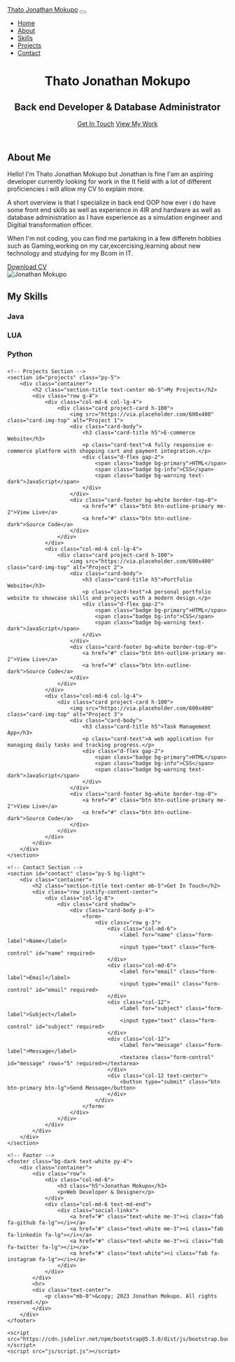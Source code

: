 <!DOCTYPE html>
<html lang="en">
<head>
    <meta charset="UTF-8">
    <meta name="viewport" content="width=device-width, initial-scale=1.0">
    <title>Thato Jonathan Mokupo | Portfolio</title>
    <link rel="stylesheet" href="https://cdnjs.cloudflare.com/ajax/libs/font-awesome/6.4.0/css/all.min.css">
    <link href="https://cdn.jsdelivr.net/npm/bootstrap@5.3.0/dist/css/bootstrap.min.css" rel="stylesheet">
    <link rel="stylesheet" href="css/style.css">
</head>
<body>
    <!-- Navigation -->
    <nav class="navbar navbar-expand-lg navbar-dark bg-dark fixed-top">
        <div class="container">
            <a class="navbar-brand" href="#">Thato Jonathan Mokupo</a>
            <button class="navbar-toggler" type="button" data-bs-toggle="collapse" data-bs-target="#navbarNav">
                <span class="navbar-toggler-icon"></span>
            </button>
            <div class="collapse navbar-collapse" id="navbarNav">
                <ul class="navbar-nav ms-auto">
                    <li class="nav-item">
                        <a class="nav-link" href="#home">Home</a>
                    </li>
                    <li class="nav-item">
                        <a class="nav-link" href="#about">About</a>
                    </li>
                    <li class="nav-item">
                        <a class="nav-link" href="#skills">Skills</a>
                    </li>
                    <li class="nav-item">
                        <a class="nav-link" href="#projects">Projects</a>
                    </li>
                    <li class="nav-item">
                        <a class="nav-link" href="#contact">Contact</a>
                    </li>
                </ul>
            </div>
        </div>
    </nav>
    <!-- Info Section -->
    <header id="home" class="hero-section d-flex align-items-center text-white">
        <div class="container text-center">
            <h1 class="display-1 fw-bold mb-4">Thato Jonathan Mokupo</h1>
            <h2 class="display-5 mb-5">Back end Developer & Database Administrator</h2>
            <a href="#contact" class="btn btn-primary btn-lg me-3">Get In Touch</a>
            <a href="#projects" class="btn btn-outline-light btn-lg">View My Work</a>
        </div>
    </header>
    <!-- About Section -->
    <section id="about" class="py-5">
        <div class="container">
            <div class="row">
                <div class="col-lg-6 mb-4 mb-lg-0">
                    <h2 class="section-title">About Me</h2>
                    <p class="lead">Hello! I'm Thato Jonathan Mokupo but Jonathan is fine I'am an aspiring developer currently looking for work in the It field with a lot of different proficiencies i will allow my CV to explain more.</p>
                    <p>A short overview is that I specialize in back end OOP how ever i do have some front end skills as well as experience in 4IR and hardware as well as database administration as I have experience as a simulation engineer and Digitial transformation officer.</p>
                    <p>When I'm not coding, you can find me partaking in a few differetn hobbies such as Gaming,working on my car,excercising,learning about new technology and studying for my Bcom in IT.</p>
                    <a href="#" class="btn btn-primary mt-3">Download CV</a>
                </div>
                <div class="col-lg-6">
                    <img src="https://via.placeholder.com/600x400" alt="Jonathan Mokupo" class="img-fluid rounded shadow">
                </div>
            </div>
        </div>
    </section>
    <!-- Skills Section -->
    <section id="skills" class="py-5 bg-light">
        <div class="container">
            <h2 class="section-title text-center mb-5">My Skills</h2>
            <div class="row g-4">
                <div class="col-md-6 col-lg-3">
                    <div class="card h-100 skill-card">
                        <div class="card-body text-center">
                            <i class="fab fa-html5 fa-3x text-danger mb-3"></i>
                            <h3 class="card-title h5">Java</h3>
                            <div class="progress">
                                <div class="progress-bar bg-danger" role="progressbar" style="width: 95%"></div>
                            </div>
                        </div>
                    </div>
                </div>
                <div class="col-md-6 col-lg-3">
                    <div class="card h-100 skill-card">
                        <div class="card-body text-center">
                            <i class="fab fa-css3-alt fa-3x text-primary mb-3"></i>
                            <h3 class="card-title h5">LUA</h3>
                            <div class="progress">
                                <div class="progress-bar bg-primary" role="progressbar" style="width: 90%"></div>
                            </div>
                        </div>
                    </div>
                </div>
                <div class="col-md-6 col-lg-3">
                    <div class="card h-100 skill-card">
                        <div class="card-body text-center">
                            <i class="fab fa-js fa-3x text-warning mb-3"></i>
                            <h3 class="card-title h5">Python</h3>
                            <div class="progress">
                                <div class="progress-bar bg-warning" role="progressbar" style="width: 50%"></div>
                            </div>
                        </div>
                    </div>
                </div>
                <div class="col-md-6 col-lg-3">
                    <div class="card h-100 skill-card">
                        <div class="card-body text-center">
                            <i class="fab fa-bootstrap fa-3x text-purple mb-3"></i>
                            <h3 class="card-title h5"></h3>
                            <div class="progress">
                                <div class="progress-bar" role="progressbar" style="width: 88%; background-color: #7952b3;"></div>
                            </div>
                        </div>
                    </div>
                </div>
            </div>
        </div>
    </section>

    <!-- Projects Section -->
    <section id="projects" class="py-5">
        <div class="container">
            <h2 class="section-title text-center mb-5">My Projects</h2>
            <div class="row g-4">
                <div class="col-md-6 col-lg-4">
                    <div class="card project-card h-100">
                        <img src="https://via.placeholder.com/600x400" class="card-img-top" alt="Project 1">
                        <div class="card-body">
                            <h3 class="card-title h5">E-commerce Website</h3>
                            <p class="card-text">A fully responsive e-commerce platform with shopping cart and payment integration.</p>
                            <div class="d-flex gap-2">
                                <span class="badge bg-primary">HTML</span>
                                <span class="badge bg-info">CSS</span>
                                <span class="badge bg-warning text-dark">JavaScript</span>
                            </div>
                        </div>
                        <div class="card-footer bg-white border-top-0">
                            <a href="#" class="btn btn-outline-primary me-2">View Live</a>
                            <a href="#" class="btn btn-outline-dark">Source Code</a>
                        </div>
                    </div>
                </div>
                <div class="col-md-6 col-lg-4">
                    <div class="card project-card h-100">
                        <img src="https://via.placeholder.com/600x400" class="card-img-top" alt="Project 2">
                        <div class="card-body">
                            <h3 class="card-title h5">Portfolio Website</h3>
                            <p class="card-text">A personal portfolio website to showcase skills and projects with a modern design.</p>
                            <div class="d-flex gap-2">
                                <span class="badge bg-primary">HTML</span>
                                <span class="badge bg-info">CSS</span>
                                <span class="badge bg-warning text-dark">JavaScript</span>
                            </div>
                        </div>
                        <div class="card-footer bg-white border-top-0">
                            <a href="#" class="btn btn-outline-primary me-2">View Live</a>
                            <a href="#" class="btn btn-outline-dark">Source Code</a>
                        </div>
                    </div>
                </div>
                <div class="col-md-6 col-lg-4">
                    <div class="card project-card h-100">
                        <img src="https://via.placeholder.com/600x400" class="card-img-top" alt="Project 3">
                        <div class="card-body">
                            <h3 class="card-title h5">Task Management App</h3>
                            <p class="card-text">A web application for managing daily tasks and tracking progress.</p>
                            <div class="d-flex gap-2">
                                <span class="badge bg-primary">HTML</span>
                                <span class="badge bg-info">CSS</span>
                                <span class="badge bg-warning text-dark">JavaScript</span>
                            </div>
                        </div>
                        <div class="card-footer bg-white border-top-0">
                            <a href="#" class="btn btn-outline-primary me-2">View Live</a>
                            <a href="#" class="btn btn-outline-dark">Source Code</a>
                        </div>
                    </div>
                </div>
            </div>
        </div>
    </section>

    <!-- Contact Section -->
    <section id="contact" class="py-5 bg-light">
        <div class="container">
            <h2 class="section-title text-center mb-5">Get In Touch</h2>
            <div class="row justify-content-center">
                <div class="col-lg-8">
                    <div class="card shadow">
                        <div class="card-body p-4">
                            <form>
                                <div class="row g-3">
                                    <div class="col-md-6">
                                        <label for="name" class="form-label">Name</label>
                                        <input type="text" class="form-control" id="name" required>
                                    </div>
                                    <div class="col-md-6">
                                        <label for="email" class="form-label">Email</label>
                                        <input type="email" class="form-control" id="email" required>
                                    </div>
                                    <div class="col-12">
                                        <label for="subject" class="form-label">Subject</label>
                                        <input type="text" class="form-control" id="subject" required>
                                    </div>
                                    <div class="col-12">
                                        <label for="message" class="form-label">Message</label>
                                        <textarea class="form-control" id="message" rows="5" required></textarea>
                                    </div>
                                    <div class="col-12 text-center">
                                        <button type="submit" class="btn btn-primary btn-lg">Send Message</button>
                                    </div>
                                </div>
                            </form>
                        </div>
                    </div>
                </div>
            </div>
        </div>
    </section>

    <!-- Footer -->
    <footer class="bg-dark text-white py-4">
        <div class="container">
            <div class="row">
                <div class="col-md-6">
                    <h3 class="h5">Jonathan Mokupo</h3>
                    <p>Web Developer & Designer</p>
                </div>
                <div class="col-md-6 text-md-end">
                    <div class="social-links">
                        <a href="#" class="text-white me-3"><i class="fab fa-github fa-lg"></i></a>
                        <a href="#" class="text-white me-3"><i class="fab fa-linkedin fa-lg"></i></a>
                        <a href="#" class="text-white me-3"><i class="fab fa-twitter fa-lg"></i></a>
                        <a href="#" class="text-white"><i class="fab fa-instagram fa-lg"></i></a>
                    </div>
                </div>
            </div>
            <hr>
            <div class="text-center">
                <p class="mb-0">&copy; 2023 Jonathan Mokupo. All rights reserved.</p>
            </div>
        </div>
    </footer>

    <script src="https://cdn.jsdelivr.net/npm/bootstrap@5.3.0/dist/js/bootstrap.bundle.min.js"></script>
    <script src="js/script.js"></script>
</body>
</html>
